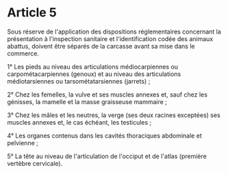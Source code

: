 # Article 5

Sous réserve de l'application des dispositions réglementaires concernant la présentation à l'inspection sanitaire et l'identification codée des animaux abattus, doivent être séparés de la carcasse avant sa mise dans le commerce.

1° Les pieds au niveau des articulations médiocarpiennes ou carpométacarpiennes (genoux) et au niveau des articulations médiotarsiennes ou tarsométatarsiennes (jarrets) ;

2° Chez les femelles, la vulve et ses muscles annexes et, sauf chez les génisses, la mamelle et la masse graisseuse mammaire ;

3° Chez les mâles et les neutres, la verge (ses deux racines exceptées) ses muscles annexes et, le cas échéant, les testicules ;

4° Les organes contenus dans les cavités thoraciques abdominale et pelvienne ;

5° La tête au niveau de l'articulation de l'occiput et de l'atlas (première vertèbre cervicale).
